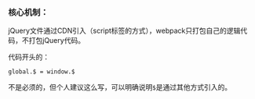﻿<h3>核心机制：</h3>

jQuery文件通过CDN引入（script标签的方式），webpack只打包自己的逻辑代码，不打包jQuery代码。

代码开头的：

```
global.$ = window.$
```

不是必须的，但个人建议这么写，可以明确说明``$``是通过其他方式引入的。